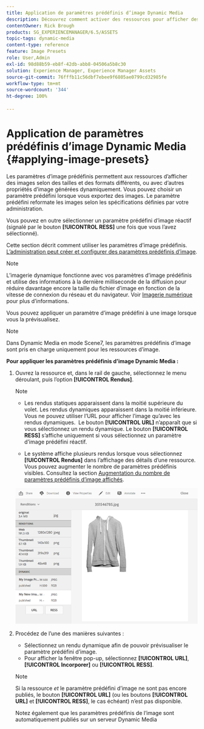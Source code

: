 ```yaml
---
title: Application de paramètres prédéfinis d’image Dynamic Media
description: Découvrez comment activer des ressources pour afficher des images selon des tailles et des formats différents, ou avec d’autres propriétés d’image générées dynamiquement.
contentOwner: Rick Brough
products: SG_EXPERIENCEMANAGER/6.5/ASSETS
topic-tags: dynamic-media
content-type: reference
feature: Image Presets
role: User,Admin
exl-id: 98d88b59-eb8f-42db-abb8-04506a5b8c30
solution: Experience Manager, Experience Manager Assets
source-git-commit: 76fffb11c56dbf7ebee9f6805ae0799cd32985fe
workflow-type: tm+mt
source-wordcount: '344'
ht-degree: 100%

---
```


# Application de paramètres prédéfinis d’image Dynamic Media {#applying-image-presets}

Les paramètres d’image prédéfinis permettent aux ressources d’afficher des images selon des tailles et des formats différents, ou avec d’autres propriétés d’image générées dynamiquement. Vous pouvez choisir un paramètre prédéfini lorsque vous exportez des images. Le paramètre prédéfini reformate les images selon les spécifications définies par votre administration.

Vous pouvez en outre sélectionner un paramètre prédéfini d’image réactif (signalé par le bouton **[!UICONTROL RESS]** une fois que vous l’avez sélectionné).

Cette section décrit comment utiliser les paramètres d’image prédéfinis. [L’administration peut créer et configurer des paramètres prédéfinis d’image](managing-image-presets.md).

>[!NOTE]
>
>L’imagerie dynamique fonctionne avec vos paramètres d’image prédéfinis et utilise des informations à la dernière milliseconde de la diffusion pour réduire davantage encore la taille du fichier d’image en fonction de la vitesse de connexion du réseau et du navigateur. Voir [Imagerie numérique](imaging-faq.md) pour plus d’informations.

Vous pouvez appliquer un paramètre d’image prédéfini à une image lorsque vous la prévisualisez.

>[!NOTE]
>
>Dans Dynamic Media en mode Scene7, les paramètres prédéfinis d’image sont pris en charge uniquement pour les ressources d’image.

**Pour appliquer les paramètres prédéfinis d’image Dynamic Media :**

1. Ouvrez la ressource et, dans le rail de gauche, sélectionnez le menu déroulant, puis l’option **[!UICONTROL Rendus]**.

   >[!NOTE]
   >
   >* Les rendus statiques apparaissent dans la moitié supérieure du volet. Les rendus dynamiques apparaissent dans la moitié inférieure. Vous ne pouvez utiliser l’URL pour afficher l’image qu’avec les rendus dynamiques.  Le bouton **[!UICONTROL URL]** n’apparaît que si vous sélectionnez un rendu dynamique. Le bouton **[!UICONTROL RESS]** s’affiche uniquement si vous sélectionnez un paramètre d’image prédéfini réactif.
   >
   >* Le système affiche plusieurs rendus lorsque vous sélectionnez **[!UICONTROL Rendus]** dans l’affichage des détails d’une ressource. Vous pouvez augmenter le nombre de paramètres prédéfinis visibles. Consultez la section [Augmentation du nombre de paramètres prédéfinis d’image affichés](managing-image-presets.md#increasing-or-decreasing-the-number-of-image-presets-that-display).

   ![chlimage_1-208](assets/chlimage_1-208.png)

1. Procédez de l’une des manières suivantes :

   * Sélectionnez un rendu dynamique afin de pouvoir prévisualiser le paramètre prédéfini d’image.
   * Pour afficher la fenêtre pop-up, sélectionnez **[!UICONTROL URL]**, **[!UICONTROL Incorporer]** ou **[!UICONTROL RESS]**.

   >[!NOTE]
   >
   >Si la ressource *et* le paramètre prédéfini d’image ne sont pas encore publiés, le bouton **[!UICONTROL URL]** (ou les boutons **[!UICONTROL URL]** et **[!UICONTROL RESS]**, le cas échéant) n’est pas disponible.
   >
   >Notez également que les paramètres prédéfinis de l’image sont automatiquement publiés sur un serveur Dynamic Media 
